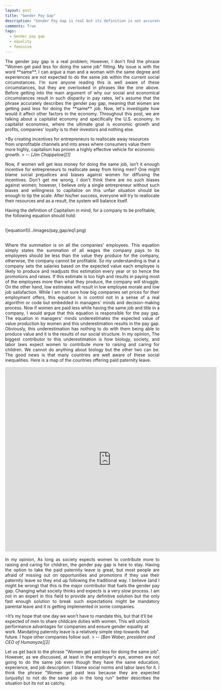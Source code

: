 ```yaml
---
layout: post
title: "Gender Pay Gap"
description: "Gender Pay Gap is real but its definition is not accurate"
comments: True
tags: 
  - Gender pay gap
  - equality
  - feminism
---
```

<p style='text-align: justify;'>
The gender pay gap is a real problem; However, I don't find the phrase "Women get paid less for doing the same job" fitting. My issue is with the word **same**, I can argue a man and a woman with the same degree and experiences are not expected to do the same job within the current social circumstances. I'm sure anyone reading this is well aware of these circumstances, but they are overlooked in phrases like the one above. Before getting into the main argument of why our social and economical circumstances result in such disparity in pay rates, let's assume that the phrase accurately describes the gender pay gap, meaning that women are getting paid less for doing the **same** job. Now, let's investigate how would it affect other factors in the economy. Throughout this post, we are talking about a capitalist economy and specifically the U.S. economy. In capitalist economies, where the ultimate goal is economic growth and profits, companies' loyalty is to their investors and nothing else. 
</p>
>By creating incentives for entrepreneurs to reallocate away resources from unprofitable channels and into areas where consumers value them more highly, capitalism has proven a highly effective vehicle for economic growth.
> -- <cite>[Jim Chappelow][1]</cite>

<p style='text-align: justify;'>
Now, if women will get less money for doing the same job, isn't it enough incentive for entrepreneurs to reallocate away from hiring men? One might blame social prejudices and biases against women for diffusing the incentives. Don't get me wrong, I don't think there are no such biases against women; however, I believe only a single entrepreneur without such biases and willingness to capitalize on this unfair situation should be enough to tip the scale. After his/her success, everyone will try to reallocate their resources and as a result, the system will balance itself.

Having the definition of Capitalism in mind, for a company to be profitable, the following equation should hold:
</p>
<br/>
![equation1](../images/pay_gap/eq1.png)
<br/>
<br/>
<p style='text-align: justify;'>
Where the summation is on all the companies' employees. This equation simply states the summation of all wages the company pays to its employees should be less than the value they produce for the company, otherwise, the company cannot be profitable. So my understanding is that a company sets the salaries based on the expected value each employee is likely to produce and readjusts this estimation every year or so hence the promotions and raises. If this estimate is too high and results in paying most of the employees more than what they produce, the company will struggle. On the other hand, low estimates will result in low employee morale and low job satisfaction. While I am not sure how big companies set prices for their employment offers, this equation is in control not in a sense of a real algorithm or code but embedded in managers' minds and decision-making process. Now if women are paid less while having the same job and title in a company, I would argue that this equation is responsible for the pay gap. The equation in managers' minds underestimates the expected value of value production by women and this underestimation results in the pay gap. Obviously, this underestimation has nothing to do with them being able to produce value and it is the results of our social structure. In my opinion, The biggest contributor to this underestimation is how biology, society, and labor laws expect women to contribute more to raising and caring for children. We cannot do anything about biology but the other two can be. The good news is that many countries are well aware of these social inequalities. Here is a map of the countries offering paid paternity leave.
</p>
<iframe width="690" height="600" src="http://www.worldpolicycenter.org/embedded/policies/is-paid-leave-available-for-fathers-of-infants"  frameborder="0"></iframe>
<p style='text-align: justify;'>
In my opinion, As long as society expects women to contribute more to raising and caring for children, the gender pay gap is here to stay. Having the option to take the paid paternity leave is great, but most people are afraid of missing out on opportunities and promotions if they use their paternity leave so they end up following the traditional way. I believe (and I might be wrong) that this is the major contributor that fuels the gender pay gap. Changing what society thinks and expects is a very slow process. I am not in an expert in this field to provide any definitive solution but the only fast enough solution to break such expectations might be mandatory parental leave and it is getting implemented in some companies.
</p>
>It’s my hope that one day we won’t have to mandate this, but that it’ll be expected of men to share childcare duties with women. This will unlock performance advantages for companies and ensure gender equality at work. Mandating paternity leave is a relatively simple step towards that future. I hope other companies follow suit.
> -- <cite>[Ben Waber, president and CEO of Humanyze][2]</cite>
<p style='text-align: justify;'>
Let us get back to the phrase "Women get paid less for doing the same job". However, as we discussed, at least in the employer's eye, women are not going to do the same job even though they have the same education, experience, and job description. I blame social norms and labor laws for it. I think the phrase "Women get paid less because they are expected (unjustly) to not do the same job in the long run" better describes the situation but its not as catchy.
</p>


[1]: https://www.investopedia.com/terms/c/capitalism.asp
[2]: https://qz.com/work/1284912/paid-parental-leave-why-i-require-new-fathers-who-work-for-me-to-take-it/
